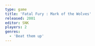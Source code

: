 ```yaml
---
type: game
title: 'Fatal Fury : Mark of the Wolves'
released: 2001
editor: SNK
players: 2
genres:
  - 'Beat them up'
---
```

